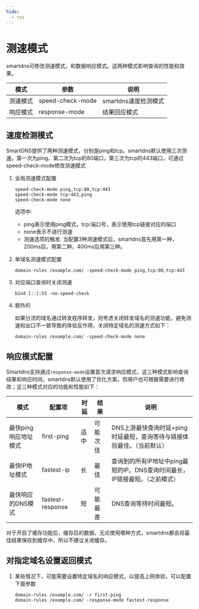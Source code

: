 ```yaml
---
hide:
  - toc
---
```


# 测速模式

smartdns可修改测速模式，和数据响应模式。这两种模式影响查询的性能和效果。

|模式|参数|说明|
|---|---|---
|测速模式|speed-check-mode|smartdns速度检测模式
|响应模式|response-mode|结果回应模式|

## 速度检测模式

SmartDNS提供了两种测速模式，分别是ping和tcp。smartdns默认使用三次测速。第一次为ping，第二次为tcp的80端口，第三次为tcp的443端口，可通过speed-check-mode修改测速模式

1. 全局测速模式配置

    ```shell
    speed-check-mode ping,tcp:80,tcp:443
    speed-check-mode tcp:443,ping
    speed-check-mode none
    ```

    选项中:

    * ping表示使用ping模式，tcp:端口号，表示使用tcp链接对应的端口
    * none表示不进行测速
    * 测速选项的触发: 当配置3种测速模式后，smartdns首先用第一种，200ms后，用第二种，400ms后用第三种。

1. 单域名测速模式配置

    ```shell
    domain-rules /example.com/ -speed-check-mode ping,tcp:80,tcp:443
    ```

1. 对应端口查询时关闭测速

    ```shell
    bind [::]:53 -no-speed-check
    ```

1. 额外的

    如果分流的域名通过转发程序转发，则考虑关闭转发域名的测速功能，避免测速和出口不一致导致的体验反作用，关闭特定域名的测速方式如下：

    ```shell
    domain-rules /example.com/ -speed-check-mode none
    ```

## 响应模式配置

Smartdns支持通过`response-mode`设置首次请求响应模式，这三种模式影响查询结果和响应时间，smartdns默认使用了优化方案，但用户也可根据需要进行修改；这三种模式对应的功能和性能如下：

|模式|配置项|时延|结果|说明
|---|---|---|---|---
|最快ping响应地址模式|first-ping|适中|可能次佳|DNS上游最快查询时延+ping时延最短，查询等待与链接体验最佳。（当前默认）
|最快IP地址模式|fastest-ip|长|最佳|查询到的所有IP地址中ping最短的IP。DNS查询时间最长，IP链接最短。（之前模式）
|最快响应的DNS模式|fastest-response|短|可能最差|DNS查询等待时间最短。

对于开启了缓存功能后，缓存后的数据，无论使用哪种方式，smartdns都会将最佳结果保存到缓存中，所以不建议关闭缓存。

## 对指定域名设置返回模式

 1. 某些情况下，可能需要设置特定域名的响应模式，以提高上网体验，可以配置下面参数

    ```shell
    domain-rules /example.com/ -r first-ping
    domain-rules /example.com/ -response-mode fastest-response
    ```
